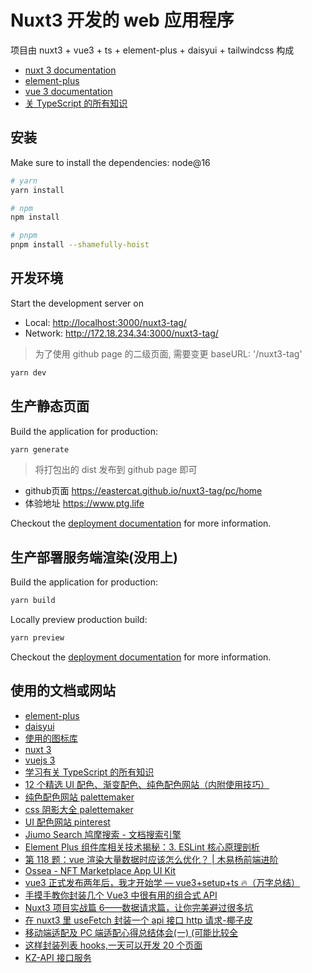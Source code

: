 # Nuxt3 开发的 web 应用程序

项目由 nuxt3 + vue3 + ts + element-plus + daisyui + tailwindcss 构成

- [nuxt 3 documentation](https://v3.nuxtjs.org)
- [element-plus](https://element-plus.gitee.io/zh-CN/component/button.html)
- [vue 3 documentation](https://cn.vuejs.org/guide/introduction.html#api-styles)
- [关 TypeScript 的所有知识](https://www.tslang.cn/docs/home.html)

## 安装

Make sure to install the dependencies: node@16

```bash
# yarn
yarn install

# npm
npm install

# pnpm
pnpm install --shamefully-hoist
```

## 开发环境

Start the development server on

- Local: <http://localhost:3000/nuxt3-tag/>
- Network: <http://172.18.234.34:3000/nuxt3-tag/>

> 为了使用 github page 的二级页面, 需要变更 baseURL: '/nuxt3-tag'

```bash
yarn dev
```

## 生产静态页面

Build the application for production:

```bash
yarn generate
```

> 将打包出的 dist 发布到 github page 即可

- github页面 <https://eastercat.github.io/nuxt3-tag/pc/home>
- 体验地址 <https://www.ptg.life>

Checkout the [deployment documentation](https://v3.nuxtjs.org/guide/deploy/presets) for more information.

## 生产部署服务端渲染(没用上)

Build the application for production:

```bash
yarn build
```

Locally preview production build:

```bash
yarn preview
```

Checkout the [deployment documentation](https://v3.nuxtjs.org/guide/deploy/presets) for more information.

## 使用的文档或网站

- [element-plus](https://element-plus.gitee.io/zh-CN/component/button.html)
- [daisyui](https://daisyui.com/docs/themes/?lang=zh_cn)
- [使用的图标库](https://icones.js.org/)
- [nuxt 3](https://nuxt.com/)
- [vuejs 3](https://cn.vuejs.org/guide/introduction.html#api-styles)
- [学习有关 TypeScript 的所有知识](https://www.tslang.cn/docs/home.html)
- [12 个精选 UI 配色、渐变配色、纯色配色网站（内附使用技巧）](https://zhuanlan.zhihu.com/p/139930130)
- [纯色配色网站 palettemaker](https://palettemaker.com/)
- [css 阴影大全 palettemaker](https://getcssscan.com/css-box-shadow-examples?ref=producthunt)
- [UI 配色网站 pinterest](https://www.pinterest.com/search/pins/?q=Masonry%20ui&rs=typed)
- [Jiumo Search 鸠摩搜索 - 文档搜索引擎](https://www.jiumodiary.com/)
- [Element Plus 组件库相关技术揭秘：3. ESLint 核心原理剖析](https://juejin.cn/post/7153659360177029150)
- [第 118 题：vue 渲染大量数据时应该怎么优化？ | 木易杨前端进阶](https://muyiy.cn/question/frame/118.html)
- [Ossea - NFT Marketplace App UI Kit](https://ui8.net/munirsr/products/ossea)
- [vue3 正式发布两年后，我才开始学 — vue3+setup+ts 🔥（万字总结）](https://juejin.cn/post/7158331832512020511)
- [手摸手教你封装几个 Vue3 中很有用的组合式 API](https://www.bmabk.com/index.php/post/29193.html)
- [Nuxt3 项目实战篇 6——数据请求篇，让你完美避过很多坑](https://www.zhmzjl.com/show-11-324-1.html)
- [在 nuxt3 里 useFetch 封装一个 api 接口 http 请求-椰子皮](https://yezipi.net/article/detail/10095)
- [移动端适配及 PC 端适配心得总结体会(一) (可能比较全](https://juejin.cn/post/6884042902587047943)
- [这样封装列表 hooks,一天可以开发 20 个页面](https://juejin.cn/post/7165467345648320520)
- [KZ-API 接口服务](https://kuizuo.cn/use-nuxt3-build-api-server/)
